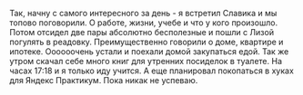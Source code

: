 Так, начну с самого интересного за день - я встретил Славика и мы топово поговорили. О работе, жизни, учебе и что у кого произошло. Потом отсидел две пары абсолютно бесполезные и пошли с Лизой погулять в реадовку. Преимущественно говорили о доме, квартире и ипотеке. Оооооочень устали и поехали домой закупаться едой.
Так же утром скачал себе много книг для утренних посиделок в туалете. 
На часах 17:18 и я только иду учится. А еще планировал покопаться в хуках для Яндекс Практикум. Пока никак не успеваю.

